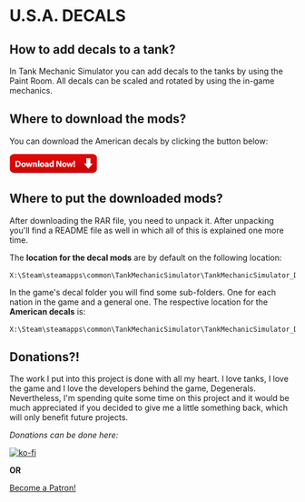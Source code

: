 # U.S.A. DECALS

## How to add decals to a tank?
In Tank Mechanic Simulator you can add decals to the tanks by using the Paint Room. All decals can be scaled and rotated by using the in-game mechanics.

## Where to download the mods?
You can download the American decals by clicking the button below:

[![button](https://github.com/AngelArrow/tank-mechanic-simulator/blob/master/download-button.png?raw=true)](http://www.mediafire.com/file/1ndkw17anpjsgc6/USA-decals.rar/file)

## Where to put the downloaded mods?
After downloading the RAR file, you need to unpack it. After unpacking you'll find a README file as well in which all of this is explained one more time.

The **location for the decal mods** are by default on the following location:

    X:\Steam\steamapps\common\TankMechanicSimulator\TankMechanicSimulator_Data\StreamingAssets\Textures\Decals

In the game's decal folder you will find some sub-folders. One for each nation in the game and a general one. The respective location for the **American decals** is:

    X:\Steam\steamapps\common\TankMechanicSimulator\TankMechanicSimulator_Data\StreamingAssets\Textures\Decals\USA

## Donations?!
The work I put into this project is done with all my heart. I love tanks, I love the game and I love the developers behind the game, Degenerals. Nevertheless, I'm spending quite some time on this project and it would be much appreciated if you decided to give me a little something back, which will only benefit future projects.

*Donations can be done here:*

[![ko-fi](https://www.ko-fi.com/img/githubbutton_sm.svg)](https://ko-fi.com/F1F51HO0N)

**OR**

[Become a Patron!](https://www.patreon.com/bePatron?u=25078331)
